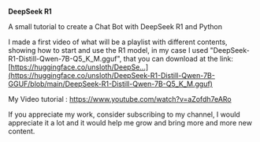 ****DeepSeek R1****

A small tutorial to create a Chat Bot with DeepSeek R1 and Python

I made a first video of what will be a playlist with different contents, showing how to start and use the R1 model, in my case I used "DeepSeek-R1-Distill-Qwen-7B-Q5_K_M.gguf", that you can download at the link: [https://huggingface.co/unsloth/DeepSe...](https://huggingface.co/unsloth/DeepSeek-R1-Distill-Qwen-7B-GGUF/blob/main/DeepSeek-R1-Distill-Qwen-7B-Q5_K_M.gguf)

My Video tutorial : https://www.youtube.com/watch?v=aZofdh7eARo

If you appreciate my work, consider subscribing to my channel, I would appreciate it a lot and it would help me grow and bring more and more new content.
